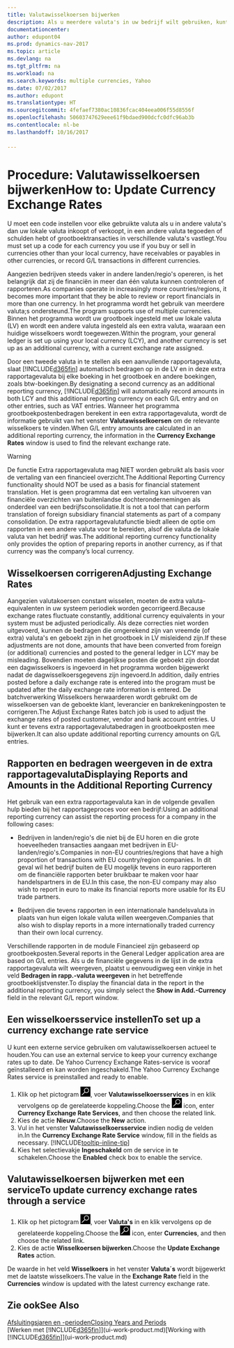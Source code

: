 ```yaml
---
title: Valutawisselkoersen bijwerken
description: Als u meerdere valuta's in uw bedrijf wilt gebruiken, kunt u een code voor elke gebruikte valuta instellen en een externe wisselkoersservice gebruiken, bijvoorbeeld Yahoo.
documentationcenter: 
author: edupont04
ms.prod: dynamics-nav-2017
ms.topic: article
ms.devlang: na
ms.tgt_pltfrm: na
ms.workload: na
ms.search.keywords: multiple currencies, Yahoo
ms.date: 07/02/2017
ms.author: edupont
ms.translationtype: HT
ms.sourcegitcommit: 4fefaef7380ac10836fcac404eea006f55d8556f
ms.openlocfilehash: 50603747629eee61f9bdaed900dcfc0dfc96ab3b
ms.contentlocale: nl-be
ms.lasthandoff: 10/16/2017

---
```

# <a name="how-to-update-currency-exchange-rates"></a><span data-ttu-id="d2b65-103">Procedure: Valutawisselkoersen bijwerken</span><span class="sxs-lookup"><span data-stu-id="d2b65-103">How to: Update Currency Exchange Rates</span></span>
<span data-ttu-id="d2b65-104">U moet een code instellen voor elke gebruikte valuta als u in andere valuta's dan uw lokale valuta inkoopt of verkoopt, in een andere valuta tegoeden of schulden hebt of grootboektransacties in verschillende valuta's vastlegt.</span><span class="sxs-lookup"><span data-stu-id="d2b65-104">You must set up a code for each currency you use if you buy or sell in currencies other than your local currency, have receivables or payables in other currencies, or record G/L transactions in different currencies.</span></span>  

<span data-ttu-id="d2b65-105">Aangezien bedrijven steeds vaker in andere landen/regio's opereren, is het belangrijk dat zij de financiën in meer dan één valuta kunnen controleren of rapporteren.</span><span class="sxs-lookup"><span data-stu-id="d2b65-105">As companies operate in increasingly more countries/regions, it becomes more important that they be able to review or report financials in more than one currency.</span></span> <span data-ttu-id="d2b65-106">In het programma wordt het gebruik van meerdere valuta;s ondersteund.</span><span class="sxs-lookup"><span data-stu-id="d2b65-106">The program supports use of multiple currencies.</span></span> <span data-ttu-id="d2b65-107">Binnen het programma wordt uw grootboek ingesteld met uw lokale valuta (LV) en wordt een andere valuta ingesteld als een extra valuta, waaraan een huidige wisselkoers wordt toegewezen.</span><span class="sxs-lookup"><span data-stu-id="d2b65-107">Within the program, your general ledger is set up using your local currency (LCY), and another currency is set up as an additional currency, with a current exchange rate assigned.</span></span>  

 <span data-ttu-id="d2b65-108">Door een tweede valuta in te stellen als een aanvullende rapportagevaluta, slaat [!INCLUDE[d365fin](includes/d365fin_md.md)] automatisch bedragen op in de LV en in deze extra rapportagevaluta bij elke boeking in het grootboek en andere boekingen, zoals btw-boekingen.</span><span class="sxs-lookup"><span data-stu-id="d2b65-108">By designating a second currency as an additional reporting currency, [!INCLUDE[d365fin](includes/d365fin_md.md)] will automatically record amounts in both LCY and this additional reporting currency on each G/L entry and on other entries, such as VAT entries.</span></span> <span data-ttu-id="d2b65-109">Wanneer het programma grootboekpostenbedragen berekent in een extra rapportagevaluta, wordt de informatie gebruikt van het venster **Valutawisselkoersen** om de relevante wisselkoers te vinden.</span><span class="sxs-lookup"><span data-stu-id="d2b65-109">When G/L entry amounts are calculated in an additional reporting currency, the information in the **Currency Exchange Rates** window is used to find the relevant exchange rate.</span></span>  

> [!WARNING]  
>  <span data-ttu-id="d2b65-110">De functie Extra rapportagevaluta mag NIET worden gebruikt als basis voor de vertaling van een financieel overzicht.</span><span class="sxs-lookup"><span data-stu-id="d2b65-110">The Additional Reporting Currency functionality should NOT be used as a basis for financial statement translation.</span></span> <span data-ttu-id="d2b65-111">Het is geen programma dat een vertaling kan uitvoeren van financiële overzichten van buitenlandse dochterondernemingen als onderdeel van een bedrijfsconsolidatie.</span><span class="sxs-lookup"><span data-stu-id="d2b65-111">It is not a tool that can perform translation of foreign subsidiary financial statements as part of a company consolidation.</span></span> <span data-ttu-id="d2b65-112">De extra rapportagevalutafunctie biedt alleen de optie om rapporten in een andere valuta voor te bereiden, alsof die valuta de lokale valuta van het bedrijf was.</span><span class="sxs-lookup"><span data-stu-id="d2b65-112">The additional reporting currency functionality only provides the option of preparing reports in another currency, as if that currency was the company’s local currency.</span></span>

## <a name="adjusting-exchange-rates"></a><span data-ttu-id="d2b65-113">Wisselkoersen corrigeren</span><span class="sxs-lookup"><span data-stu-id="d2b65-113">Adjusting Exchange Rates</span></span>  
<span data-ttu-id="d2b65-114">Aangezien valutakoersen constant wisselen, moeten de extra valuta-equivalenten in uw systeem periodiek worden gecorrigeerd.</span><span class="sxs-lookup"><span data-stu-id="d2b65-114">Because exchange rates fluctuate constantly, additional currency equivalents in your system must be adjusted periodically.</span></span> <span data-ttu-id="d2b65-115">Als deze correcties niet worden uitgevoerd, kunnen de bedragen die omgerekend zijn van vreemde (of extra) valuta's en geboekt zijn in het grootboek in LV misleidend zijn.</span><span class="sxs-lookup"><span data-stu-id="d2b65-115">If these adjustments are not done, amounts that have been converted from foreign (or additional) currencies and posted to the general ledger in LCY may be misleading.</span></span> <span data-ttu-id="d2b65-116">Bovendien moeten dagelijkse posten die geboekt zijn doordat een dagwisselkoers is ingevoerd in het programma worden bijgewerkt nadat de dagwisselkoersgegevens zijn ingevoerd.</span><span class="sxs-lookup"><span data-stu-id="d2b65-116">In addition, daily entries posted before a daily exchange rate is entered into the program must be updated after the daily exchange rate information is entered.</span></span> <span data-ttu-id="d2b65-117">De batchverwerking Wisselkoers herwaarderen wordt gebruikt om de wisselkoersen van de geboekte klant, leverancier en bankrekeningposten te corrigeren.</span><span class="sxs-lookup"><span data-stu-id="d2b65-117">The Adjust Exchange Rates batch job is used to adjust the exchange rates of posted customer, vendor and bank account entries.</span></span> <span data-ttu-id="d2b65-118">U kunt er tevens extra rapportagevalutabedragen in grootboekposten mee bijwerken.</span><span class="sxs-lookup"><span data-stu-id="d2b65-118">It can also update additional reporting currency amounts on G/L entries.</span></span>  

## <a name="displaying-reports-and-amounts-in-the-additional-reporting-currency"></a><span data-ttu-id="d2b65-119">Rapporten en bedragen weergeven in de extra rapportagevaluta</span><span class="sxs-lookup"><span data-stu-id="d2b65-119">Displaying Reports and Amounts in the Additional Reporting Currency</span></span>  
<span data-ttu-id="d2b65-120">Het gebruik van een extra rapportagevaluta kan in de volgende gevallen hulp bieden bij het rapportageproces voor een bedrijf:</span><span class="sxs-lookup"><span data-stu-id="d2b65-120">Using an additional reporting currency can assist the reporting process for a company in the following cases:</span></span>  

- <span data-ttu-id="d2b65-121">Bedrijven in landen/regio's die niet bij de EU horen en die grote hoeveelheden transacties aangaan met bedrijven in EU-landen/regio's.</span><span class="sxs-lookup"><span data-stu-id="d2b65-121">Companies in non-EU countries/regions that have a high proportion of transactions with EU country/region companies.</span></span> <span data-ttu-id="d2b65-122">In dit geval wil het bedrijf buiten de EU mogelijk tevens in euro rapporteren om de financiële rapporten beter bruikbaar te maken voor haar handelspartners in de EU.</span><span class="sxs-lookup"><span data-stu-id="d2b65-122">In this case, the non-EU company may also wish to report in euro to make its financial reports more usable for its EU trade partners.</span></span>  

- <span data-ttu-id="d2b65-123">Bedrijven die tevens rapporten in een internationale handelsvaluta in plaats van hun eigen lokale valuta willen weergeven.</span><span class="sxs-lookup"><span data-stu-id="d2b65-123">Companies that also wish to display reports in a more internationally traded currency than their own local currency.</span></span>  

<span data-ttu-id="d2b65-124">Verschillende rapporten in de module Financieel zijn gebaseerd op grootboekposten.</span><span class="sxs-lookup"><span data-stu-id="d2b65-124">Several reports in the General Ledger application area are based on G/L entries.</span></span> <span data-ttu-id="d2b65-125">Als u de financiële gegevens in de lijst in de extra rapportagevaluta wilt weergeven, plaatst u eenvoudigweg een vinkje in het veld **Bedragen in rapp.-valuta weergeven** in het betreffende grootboeklijstvenster.</span><span class="sxs-lookup"><span data-stu-id="d2b65-125">To display the financial data in the report in the additional reporting currency, you simply select the **Show in Add.-Currency** field in the relevant G/L report window.</span></span>  

## <a name="to-set-up-a-currency-exchange-rate-service"></a><span data-ttu-id="d2b65-126">Een wisselkoersservice instellen</span><span class="sxs-lookup"><span data-stu-id="d2b65-126">To set up a currency exchange rate service</span></span>
<span data-ttu-id="d2b65-127">U kunt een externe service gebruiken om valutawisselkoersen actueel te houden.</span><span class="sxs-lookup"><span data-stu-id="d2b65-127">You can use an external service to keep your currency exchange rates up to date.</span></span> <span data-ttu-id="d2b65-128">De Yahoo Currency Exchange Rates-service is vooraf geïnstalleerd en kan worden ingeschakeld.</span><span class="sxs-lookup"><span data-stu-id="d2b65-128">The Yahoo Currency Exchange Rates service is preinstalled and ready to enable.</span></span>

1. <span data-ttu-id="d2b65-129">Klik op het pictogram ![Zoeken naar pagina of rapport](media/ui-search/search_small.png "pictogram Zoeken naar pagina of rapport"), voer **Valutawisselkoersservices** in en klik vervolgens op de gerelateerde koppeling.</span><span class="sxs-lookup"><span data-stu-id="d2b65-129">Choose the ![Search for Page or Report](media/ui-search/search_small.png "Search for Page or Report icon") icon, enter **Currency Exchange Rate Services**, and then choose the related link.</span></span>
2. <span data-ttu-id="d2b65-130">Kies de actie **Nieuw**.</span><span class="sxs-lookup"><span data-stu-id="d2b65-130">Choose the **New** action.</span></span>
3. <span data-ttu-id="d2b65-131">Vul in het venster **Valutawisselkoersservice** indien nodig de velden in.</span><span class="sxs-lookup"><span data-stu-id="d2b65-131">In the **Currency Exchange Rate Service** window, fill in the fields as necessary.</span></span> [!INCLUDE[tooltip-inline-tip](includes/tooltip-inline-tip_md.md)]
4. <span data-ttu-id="d2b65-132">Kies het selectievakje **Ingeschakeld** om de service in te schakelen.</span><span class="sxs-lookup"><span data-stu-id="d2b65-132">Choose the **Enabled** check box to enable the service.</span></span>

## <a name="to-update-currency-exchange-rates-through-a-service"></a><span data-ttu-id="d2b65-133">Valutawisselkoersen bijwerken met een service</span><span class="sxs-lookup"><span data-stu-id="d2b65-133">To update currency exchange rates through a service</span></span>
1. <span data-ttu-id="d2b65-134">Klik op het pictogram ![Zoeken naar pagina of rapport](media/ui-search/search_small.png "pictogram Zoeken naar pagina of rapport"), voer **Valuta's** in en klik vervolgens op de gerelateerde koppeling.</span><span class="sxs-lookup"><span data-stu-id="d2b65-134">Choose the ![Search for Page or Report](media/ui-search/search_small.png "Search for Page or Report icon") icon, enter **Currencies**, and then choose the related link.</span></span>
2. <span data-ttu-id="d2b65-135">Kies de actie **Wisselkoersen bijwerken**.</span><span class="sxs-lookup"><span data-stu-id="d2b65-135">Choose the **Update Exchange Rates** action.</span></span>

<span data-ttu-id="d2b65-136">De waarde in het veld **Wisselkoers** in het venster **Valuta´s** wordt bijgewerkt met de laatste wisselkoers.</span><span class="sxs-lookup"><span data-stu-id="d2b65-136">The value in the **Exchange Rate** field in the **Currencies** window is updated with the latest currency exchange rate.</span></span>

## <a name="see-also"></a><span data-ttu-id="d2b65-137">Zie ook</span><span class="sxs-lookup"><span data-stu-id="d2b65-137">See Also</span></span>
[<span data-ttu-id="d2b65-138">Afsluitingsjaren en -perioden</span><span class="sxs-lookup"><span data-stu-id="d2b65-138">Closing Years and Periods</span></span>](year-close-years-periods.md)  
<span data-ttu-id="d2b65-139">[Werken met [!INCLUDE[d365fin](includes/d365fin_md.md)]](ui-work-product.md)</span><span class="sxs-lookup"><span data-stu-id="d2b65-139">[Working with [!INCLUDE[d365fin](includes/d365fin_md.md)]](ui-work-product.md)</span></span>

